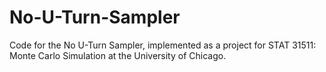 # No-U-Turn-Sampler
Code for the No U-Turn Sampler, implemented as a project for STAT 31511: Monte Carlo Simulation at the University of Chicago.
